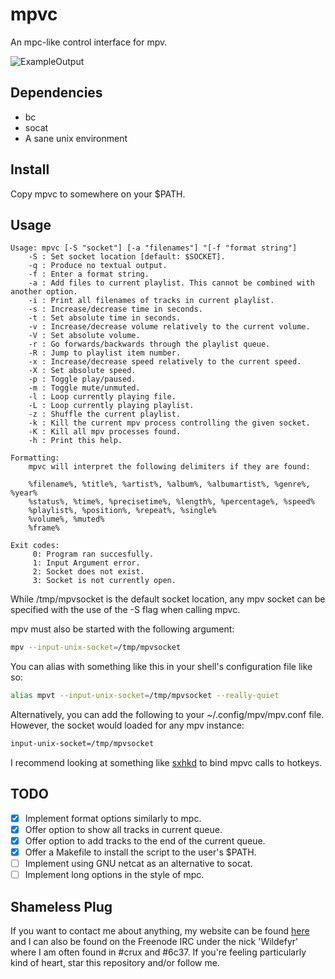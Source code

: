 mpvc
====

An mpc-like control interface for mpv.

![ExampleOutput](https://github.com/Wildefyr/mpvc/blob/master/output.png)

Dependencies
------------

- bc
- socat
- A sane unix environment

Install
-------

Copy mpvc to somewhere on your $PATH.

Usage
-----

```
Usage: mpvc [-S "socket"] [-a "filenames"] "[-f "format string"]
    -S : Set socket location [default: $SOCKET].
    -q : Produce no textual output.
    -f : Enter a format string.
    -a : Add files to current playlist. This cannot be combined with another option.
    -i : Print all filenames of tracks in current playlist.
    -s : Increase/decrease time in seconds.
    -t : Set absolute time in seconds.
    -v : Increase/decrease volume relatively to the current volume.
    -V : Set absolute volume.
    -r : Go forwards/backwards through the playlist queue.
    -R : Jump to playlist item number.
    -x : Increase/decrease speed relatively to the current speed.
    -X : Set absolute speed.
    -p : Toggle play/paused.
    -m : Toggle mute/unmuted.
    -l : Loop currently playing file.
    -L : Loop currently playing playlist.
    -z : Shuffle the current playlist.
    -k : Kill the current mpv process controlling the given socket.
    -K : Kill all mpv processes found.
    -h : Print this help.

Formatting:
    mpvc will interpret the following delimiters if they are found:

    %filename%, %title%, %artist%, %album%, %albumartist%, %genre%, %year%
    %status%, %time%, %precisetime%, %length%, %percentage%, %speed%
    %playlist%, %position%, %repeat%, %single%
    %volume%, %muted%
    %frame%

Exit codes:
     0: Program ran succesfully.
     1: Input Argument error.
     2: Socket does not exist.
     3: Socket is not currently open.
```

While /tmp/mpvsocket is the default socket location, any mpv socket can be
specified with the use of the -S flag when calling mpvc.

mpv must also be started with the following argument:

```bash
mpv --input-unix-socket=/tmp/mpvsocket
```

You can alias with something like this in your shell's configuration file like so:

```bash
alias mpvt --input-unix-socket=/tmp/mpvsocket --really-quiet
```

Alternatively, you can add the following to your ~/.config/mpv/mpv.conf file.
However, the socket would loaded for any mpv instance:

```bash
input-unix-socket=/tmp/mpvsocket
```


I recommend looking at something like [sxhkd](https://github.com/baskerville/sxhkd)
to bind mpvc calls to hotkeys.

TODO
----

- [x] Implement format options similarly to mpc.
- [x] Offer option to show all tracks in current queue.
- [x] Offer option to add tracks to the end of the current queue.
- [x] Offer a Makefile to install the script to the user's $PATH.
- [ ] Implement using GNU netcat as an alternative to socat.
- [ ] Implement long options in the style of mpc.

Shameless Plug
--------------

If you want to contact me about anything, my website can be found
[here](http://wildefyr.net) and I can also be found on the Freenode IRC under
the nick 'Wildefyr' where I am often found in #crux and #6c37. If you're
feeling particularly kind of heart, star this repository and/or follow me.
